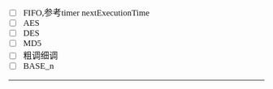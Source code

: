 <span  style="font-family: Simsun,serif; font-size: 17px; ">

- [ ] FIFO,参考timer nextExecutionTime
- [ ] AES
- [ ] DES
- [ ] MD5
- [ ] 粗调细调
- [ ] BASE_n

---

</span>